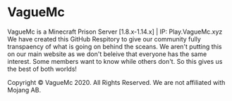 # VagueMc
VagueMc is a Minecraft Prison Server [1.8.x-1.14.x] | IP: Play.VagueMc.xyz
  We have created this GitHub Respitory to give our community fully transpaency of what is going on behind the sceans. We aren't putting this on our main website as we don't beleive that everyone has the same interest. Some members want to know while others don't. So this gives us the best of both worlds!


Copyright © VagueMc 2020. All Rights Reserved.
We are not affiliated with Mojang AB.
